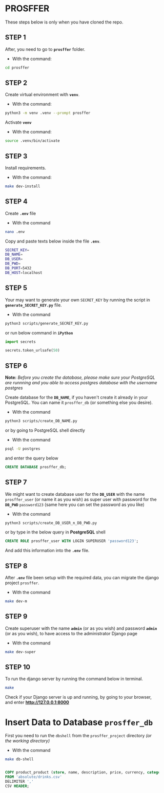 # **PROSFFER**

These steps below is only when you have cloned the repo.

## **STEP 1**

After, you need to go to  **`prosffer`** folder.

- With the command:

```bash
cd prosffer
```

## **STEP 2**

Create virtual environment with **`venv`**.

- With the command:

```bash
python3 -m venv .venv --prompt prosffer
```

Activate **`venv`**

- With the command:

```bash
source .venv/bin/activate
```

## **STEP 3**

Install requirements.

- With the command:

```bash
make dev-install
```


## **STEP 4**

Create **`.env`** file

- With the command

```bash
nano .env
```
Copy and paste texts below inside the file **`.env`**.

```bash
SECRET_KEY=      
DB_NAME=
DB_USER=
DB_PWD=
DB_PORT=5432
DB_HOST=localhost
```


## **STEP 5**

Your may  want to generate your own `SECRET_KEY`
by running the script in **`generate_SECRET_KEY.py`** file.

- With the command 

```bash
python3 scripts/generate_SECRET_KEY.py
```

or run below command in **`iPython`**

```py
import secrets

secrets.token_urlsafe(50)
```

## **STEP 6**

**Note:** *Before you create the database, please make sure your PostgreSQL are runnning and you able to access postgres database with the username postgres*

Create database for the **`DB_NAME`**, if you haven't create it already in your PostgreSQL. You can name it `prosffer_db` (or something else you desire).

- With the command

```bash
python3 scripts/create_DB_NAME.py
```

or by going to PostgreSQL shell directly

- With the command

```bash
psql -U postgres
```

 and enter the query below

```sql
CREATE DATABASE prosffer_db;
```

## **STEP 7**

We might want to create database user for the **`DB_USER`** with the name `prosffer_user` (or name it as you wish) as super user with password for the **`DB_PWD`** `password123` (same here you can set the password as you like)

- With the command

```bash
python3 scripts/create_DB_USER_n_DB_PWD.py
```

or by type in the below query in **PostgreSQL** shell

```sql
CREATE ROLE prosffer_user WITH LOGIN SUPERUSER 'password123';
```


And add this information into the **`.env`** file.

## **STEP 8**

After **`.env`** file been setup with the required data, you can migrate the django  project `prosffer`.

- With the command

```bash
make dev-m
```

## **STEP 9**

Create superuser with the name **`admin`** (or as you wish) and password **`admin`** (or as you wish), to have access to the administrator Django page

- With the command

```bash
make dev-super
```


## **STEP 10**

To run the django server by running the command below in terminal.

```bash
make
```

Check if your Django server is up and running, by going to your browser, and enter **http://127.0.0.1:8000**


# **Insert Data to Database `prosffer_db`**


First you need to run the  `dbshell` from the `prosffer_project` directory *(or the working directory)*

- With the command

```bash
make db-shell
```



```sql

COPY product_product (store, name, description, price, currency, category, image, link, id_tag)
FROM 'absolute/drinks.csv'
DELIMITER ','
CSV HEADER;

```